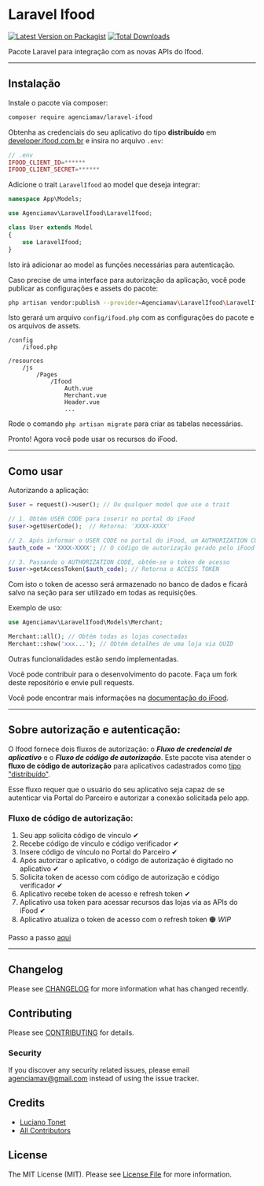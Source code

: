 # Laravel Ifood 

[![Latest Version on Packagist](https://img.shields.io/packagist/v/agenciamav/laravel-ifood.svg?style=flat-square)](https://packagist.org/packages/agenciamav/laravel-ifood)
[![Total Downloads](https://img.shields.io/packagist/dt/agenciamav/laravel-ifood.svg?style=flat-square)](https://packagist.org/packages/agenciamav/laravel-ifood)

Pacote Laravel para integração com as novas APIs do Ifood.

---

## Instalação
Instale o pacote via composer:
```bash
composer require agenciamav/laravel-ifood
```

Obtenha as credenciais do seu aplicativo do tipo **distribuído** em [developer.ifood.com.br](https://developer.ifood.com.br/pt-BR/developer/applications) e insira no arquivo `.env`:
```php
// .env
IFOOD_CLIENT_ID=******
IFOOD_CLIENT_SECRET=******
```

Adicione o trait `LaravelIfood` ao model que deseja integrar:
```php
namespace App\Models;

use Agenciamav\LaravelIfood\LaravelIfood;

class User extends Model
{
	use LaravelIfood;
}
```
Isto irá adicionar ao model as funções necessárias para autenticação.

Caso precise de uma interface para autorização da aplicação, você pode publicar as configurações e assets do pacote:
```sh
php artisan vendor:publish --provider=Agenciamav\LaravelIfood\LaravelIfoodServiceProvider
```

Isto gerará um arquivo `config/ifood.php` com as configurações do pacote e os arquivos de assets.

```
/config
	/ifood.php

/resources
	/js
		/Pages
			/Ifood
				Auth.vue
				Merchant.vue
				Header.vue
				...
```

Rode o comando `php artisan migrate` para criar as tabelas necessárias.

Pronto! Agora você pode usar os recursos do iFood.

---

## Como usar
Autorizando a aplicação:
```php
$user = request()->user(); // Ou qualquer model que use o trait

// 1. Obtém USER CODE para inserir no portal do iFood
$user->getUserCode();  // Retorna: 'XXXX-XXXX'

// 2. Após informar o USER CODE no portal do iFood, um AUTHORIZATION CODE será gerado
$auth_code = 'XXXX-XXXX'; // O código de autorização gerado pelo iFood

// 3. Passando o AUTHORIZATION CODE, obtém-se o token de acesso
$user->getAccessToken($auth_code); // Retorna o ACCESS TOKEN
```
Com isto o token de acesso será armazenado no banco de dados e ficará salvo na seção para ser utilizado em todas as requisições.

Exemplo de uso:
```php
use Agenciamav\LaravelIfood\Models\Merchant;

Merchant::all(); // Obtém todas as lojas conectadas
Merchant::show('xxx...'); // Obtém detalhes de uma loja via UUID
```

Outras funcionalidades estão sendo implementadas.

Você pode contribuir para o desenvolvimento do pacote. Faça um fork deste repositório e envie pull requests.

Você pode encontrar mais informações na [documentação do iFood](https://developer.ifood.com.br/pt-BR/developer/api-documentation).

---
## Sobre autorização e autenticação: 
O Ifood fornece dois fluxos de autorização: o **_Fluxo de credencial de aplicativo_** e o **_Fluxo de código de autorização_**. 
Este pacote visa atender o **fluxo de código de autorização** para aplicativos cadastrados como [tipo "distribuído"](https://developer.ifood.com.br/pt-BR/developer/applications/register).

Esse fluxo requer que o usuário do seu aplicativo seja capaz de se autenticar via Portal do Parceiro e autorizar a conexão solicitada pelo app.

### Fluxo de código de autorização:
1. Seu app solicita código de vínculo ✔
2. Recebe código de vínculo e código verificador ✔
3. Insere código de vínculo no Portal do Parceiro ✔
4. Após autorizar o aplicativo, o código de autorização é digitado no aplicativo ✔
5. Solicita token de acesso com código de autorização e código verificador ✔
6. Aplicativo recebe token de acesso e refresh token ✔
7. Aplicativo usa token para acessar recursos das lojas via as APIs do iFood ✔
8. Aplicativo atualiza o token de acesso com o refresh token  🟠 _WIP_

Passo a passo [aqui](https://developer.ifood.com.br/docs/guides/authentication#passo-a-passo-1)

---


## Changelog
Please see [CHANGELOG](CHANGELOG.md) for more information what has changed recently.

## Contributing
Please see [CONTRIBUTING](CONTRIBUTING.md) for details.

### Security
If you discover any security related issues, please email agenciamav@gmail.com instead of using the issue tracker.

## Credits
-   [Luciano Tonet](https://github.com/lucianotonet)
-   [All Contributors](../../contributors)

## License
The MIT License (MIT). Please see [License File](LICENSE.md) for more information.